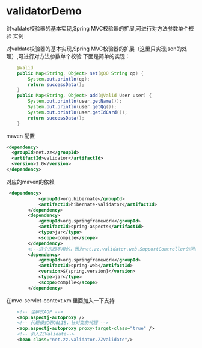 # validatorDemo
对valdate校验器的基本实现,Spring MVC校验器的扩展,可进行对方法参数单个校验 实例

对valdate校验器的基本实现,Spring MVC校验器的扩展（这里只实现json的处理）,可进行对方法参数单个校验 下面是简单的实现：

```java
    @Valid
    public Map<String, Object> set(@QQ String qq) {
        System.out.println(qq);
        return successData();
    }
    public Map<String, Object> add(@Valid User user) {
        System.out.println(user.getName());
        System.out.println(user.getQq());
        System.out.println(user.getIdCard());
        return successData();
    }
```
maven 配置
```xml
<dependency>
  <groupId>net.zz</groupId>
  <artifactId>validator</artifactId>
  <version>1.0</version>
</dependency>
```
对应的maven的依赖
```xml
 <dependency>
            <groupId>org.hibernate</groupId>
            <artifactId>hibernate-validator</artifactId>
        </dependency>
        <dependency>
            <groupId>org.springframework</groupId>
            <artifactId>spring-aspects</artifactId>
            <type>jar</type>
            <scope>compile</scope>
        </dependency>
        <!--这个东西不用的，因为net.zz.validator.web.SupportController的问题.-->
        <dependency>
            <groupId>org.springframework</groupId>
            <artifactId>spring-web</artifactId>
            <version>${spring.version}</version>
            <type>jar</type>
            <scope>compile</scope>
        </dependency>
```


在mvc-servlet-context.xml里面加入一下支持
```xml
    <!-- 注解式AOP -->
	<aop:aspectj-autoproxy />
	<!-- 代理模式用CGLIB，针对类的代理 -->
	<aop:aspectj-autoproxy proxy-target-class="true" />
	<!-- 引入ZZValidate-->
	<bean class="net.zz.validator.ZZValidate"/>
```
